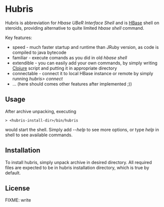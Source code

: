 # Hubris

Hubris is abbreviation for _Hbase UBeR Interface Shell_ and is [HBase](http://hbase.org) shell
on steroids, providing alternative to quite limited _hbase shell_ command.

Key features:

* speed - much faster startup and runtime than JRuby version, as code is compiled to java bytecode
* familiar - execute comands as you did in old _hbase shell_
* extendible - you can easily add your own commands, by simply writing [Clojure](http://clojure.org) script and putting it in appropriate directory
* connectable - connect it to local HBase instance or remote by simply running _hubris> connect <host>_
* ... (here should comes other features after implemented ;))

## Usage

After archive unpacking, executing

    > <hubris-install-dir>/bin/hubris

would start the shell. Simply add _--help_ to see more options, or type _help_ in shell
to see available commands.

## Installation

To install hubris, simply unpack archive in desired directory. All required files are expected
to be in hubris installation directory, which is true by default.

## License

FIXME: write
